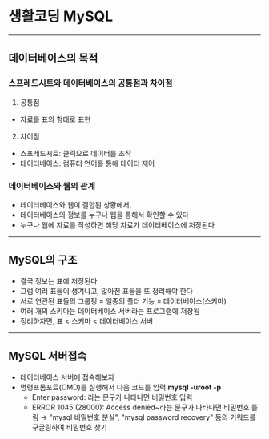 # 생활코딩 MySQL
----------------
## 데이터베이스의 목적
### 스프레드시트와 데이터베이스의 공통점과 차이점
1. 공통점
- 자료를 표의 형태로 표현
2. 차이점
- 스프레드시트: 클릭으로 데이터를 조작
- 데이터베이스: 컴퓨터 언어를 통해 데이터 제어
### 데이터베이스와 웹의 관계
- 데이터베이스와 웹이 결합된 상황에서,
- 데이터베이스의 정보를 누구나 웹을 통해서 확인할 수 있다
- 누구나 웹에 자료를 작성하면 해당 자료가 데이터베이스에 저장된다
----------------
## MySQL의 구조
- 결국 정보는 표에 저장된다
- 그럼 여러 표들이 생겨나고, 많아진 표들을 또 정리해야 한다
- 서로 연관된 표들의 그룹핑 = 일종의 폴더 기능 = 데이터베이스(스키마)
- 여러 개의 스키마는 데이터베이스 서버라는 프로그램에 저장됨
- 정리하자면, 표 < 스키마 < 데이터베이스 서버
----------------
## MySQL 서버접속
- 데이터베이스 서버에 접속해보자
- 명령프롬포트(CMD)를 실행해서 다음 코드를 입력 **mysql -uroot -p**
	- Enter password: 라는 문구가 나타나면 비밀번호 입력
	- ERROR 1045 (28000): Access denied~라는 문구가 나타나면 비밀번호 틀림 → "mysql 비밀번호 분실", "mysql password recovery" 등의 키워드를 구글링하여 비밀번호 찾기

